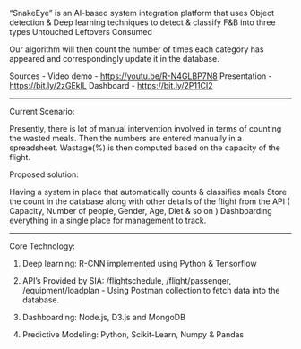 “SnakeEye”  is an AI-based system integration platform that uses Object detection & Deep learning techniques to detect & classify F&B into three types
Untouched
Leftovers
Consumed

Our algorithm will then count the number of times each category has appeared and correspondingly update it in the database.

Sources - 
Video demo - https://youtu.be/R-N4GLBP7N8
Presentation - https://bit.ly/2zGEklL
Dashboard - https://bit.ly/2P11CI2

------------------------------------------------------------------------------------------------------------------------------


Current Scenario:

Presently, there is lot of manual intervention involved in terms of counting the wasted meals. 
Then the numbers are entered manually in a spreadsheet.
Wastage(%) is then computed based on the capacity of the flight.

Proposed solution:

Having a system in place that automatically counts & classifies meals 
Store the count in the database along with other details of the flight from the API ( Capacity, Number of people, Gender, Age, Diet & so on )
Dashboarding everything in a single place for management to track.

------------------------------------------------------------------------------------------------------------------------------


Core Technology:

1. Deep learning:
R-CNN implemented using Python & Tensorflow

2. API’s Provided by SIA:
    /flightschedule, /flight/passenger, /equipment/loadplan - Using Postman collection to fetch data into the database.

3. Dashboarding:
    Node.js, D3.js and MongoDB

4. Predictive Modeling:
    Python, Scikit-Learn, Numpy & Pandas






